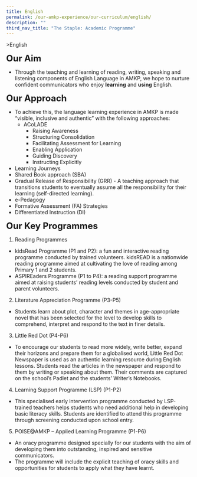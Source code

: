 ```yaml
---
title: English
permalink: /our-amkp-experience/our-curriculum/english/
description: ""
third_nav_title: "The Staple: Academic Programme"
---
```

&gt;English

**<font size="5">Our Aim</font>**
* Through the teaching and learning of reading, writing, speaking and listening components of English Language in AMKP, we hope to nurture confident communicators who enjoy **learning** and **using** English.


**<font size="5">Our Approach</font>**

* To achieve this, the language learning experience in AMKP is made “visible, inclusive and authentic” with the following approaches:
	* ACoLADE
		* Raising Awareness
		* Structuring Consolidation 
		* Facilitating Assessment for Learning 
		* Enabling Application
		* Guiding Discovery
		* Instructing Explicitly
* Learning Journeys 
* Shared Book approach (SBA)
* Gradual Release of Responsibility (GRR) - A teaching approach that transitions students to eventually assume all the responsibility for their learning (self-directed learning).
* e-Pedagogy 
* Formative Assessment (FA) Strategies 
* Differentiated Instruction (DI) 

**<font size="5">Our Key Programmes</font>**

1. Reading Programmes  
* kidsRead Programme (P1 and P2): a fun and interactive reading programme conducted by trained volunteers. kidsREAD is a nationwide reading programme aimed at cultivating the love of reading among Primary 1 and 2 students. 
* ASPIREaders Programme (P1 to P4): a reading support programme aimed at raising students’ reading levels conducted by student and parent volunteers.

2. Literature Appreciation Programme (P3-P5) 
* Students learn about plot, character and themes in age-appropriate novel that has been selected for the level to develop skills to comprehend, interpret and respond to the text in finer details.

3) Little Red Dot (P4-P6)
* To encourage our students to read more widely, write better, expand their horizons and prepare them for a globalised world, Little Red Dot Newspaper is used as an authentic learning resource during English lessons. Students read the articles in the newspaper and respond to them by writing or speaking about them. Their comments are captured on the school’s Padlet and the students’ Writer’s Notebooks. 

4) Learning Support Programme (LSP) (P1-P2)
* This specialised early intervention programme conducted by LSP-trained teachers helps students who need additional help in developing basic literacy skills. Students are identified to attend this programme through screening conducted upon school entry. 

5) POISE@AMKP – Applied Learning Programme (P1-P6)
* An oracy programme designed specially for our students with the aim of developing them into outstanding, inspired and sensitive communicators.
* The programme will include the explicit teaching of oracy skills and opportunities for students to apply what they have learnt.